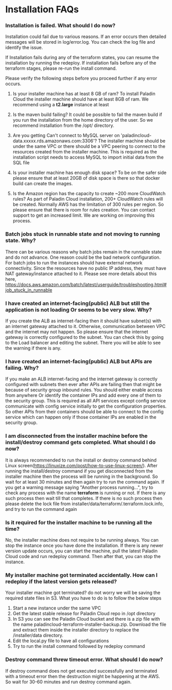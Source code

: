 # Installation FAQs

### Installation is failed. What should I do now?

Installation could fail due to various reasons. If an error occurs then detailed messages will be stored in
log/error.log. You can check the log file and identify the issue.

If Installation fails during any of the terraform states, you can resume the installation by running the redeploy. If
installation fails before any of the terraform stages, please re-run the install command.

Please verify the following steps before you proceed further if any error occurs.

1. Is your installer machine has at least 8 GB of ram?
   To install Paladin Cloud the installer machine should have at least 8GB of ram. We recommend using a **t2.large**
   instance at least

2. Is the maven build failing?
   It could be possible to fail the maven build if you run the installation from the home directory of the user. So we
   recommend installation from the /opt/ directory.

3. Are you getting Can't connect to MySQL server on 'paladincloud-data.xxxxx.rds.amazonaws.com:3306'?
   The installer machine should be under the same VPC or there should be a VPC peering to connect to the resources
   created from the installer machine. This is required as the installation script needs to access MySQL to import
   initial data from the SQL file

4. Is your installer machine has enough disk space?
   To be on the safer side please ensure that at least 20GB of disk space is there so that docker build can create the
   images.

5. Is the Amazon region has the capacity to create ~200 more CloudWatch rules?
   As part of Paladin Cloud installation, 200+ CloudWatch rules will be created. Normally AWS has the limitation of 300
   rules per region. So please ensure that there is room for rules creation. You can contact support to get an increased
   limit. We are working on improving this process.

### Batch jobs stuck in runnable state and not moving to running state. Why?

There can be various reasons why batch jobs remain in the runnable state and do not advance. One reason could be the bad
network configuration. For batch jobs to run the instances should have external network connectivity. Since the
resources have no public IP address, they must have NAT gateway/instance attached to it.
Please see more details about this
here, https://docs.aws.amazon.com/batch/latest/userguide/troubleshooting.html#job_stuck_in_runnable

### I have created an internet-facing(public) ALB but still the application is not loading Or seems to be very slow. Why?

If you create the ALB as internet-facing then it should have subnet(s) with an internet gateway attached to it.
Otherwise, communication between VPC and the internet may not happen. So please ensure that the internet gateway is
correctly configured to the subnet. You can check this by going to the Load balancer and editing the subnet. There you
will be able to see the warning if there is any.

### I have created an internet-facing(public) ALB but APIs are failing. Why?

If you make an ALB internet-facing and the internet gateway is correctly configured with subnets then ever after APIs
are failing then that might be because of security group inbound rules. You should either enable access from anywhere Or
identify the container IPs and add every one of them to the security group. This is required as all API services except
config service communicate with config service initially to get the configuration properties. So other APIs from their
containers should be able to connect to the config service which can happen only if those container IPs are enabled in
the security group.

### I am disconnected from the installer machine before the install/destroy command gets completed. What should I do now?

It is always recommended to run the install or destroy command behind Linux
screen(https://linuxize.com/post/how-to-use-linux-screen/).
After running the install/destroy command if you get disconnected from the installer machine then the process will be
running in the background. So wait for at least 30 minutes and then again try to run the command again. If you get a
warning message saying "Another process running...", try to check any process with the name **terraform** is running or
not. If there is any such process then wait till that completes. If there is no such process then please delete the lock
file from installer/data/terraform/.terraform.lock.info, and try to run the command again

### Is it required for the installer machine to be running all the time?

No, the installer machine does not require to be running always. You can stop the instance once you have done the
installation. If there is any newer version update occurs, you can start the machine, pull the latest Paladin Cloud code
and run redeploy command. Then after that, you can stop the instance.

### My installer machine got terminated accidentally. How can I redeploy if the latest version gets released?

Your installer machine got terminated? do not worry we will be saving the required state files in S3. What you have to
do is to follow the below steps

1. Start a new instance under the same VPC
2. Get the latest stable release for Paladin Cloud repo in /opt directory
3. In S3 you can see the Paladin Cloud bucket and there is a zip file with the name
   paladincloud-terraform-installer-backup.zip. Download the file and extract them inside the installer directory to
   replace the /installer/data directory.
4. Edit the local.py file to have all configurations
5. Try to run the install command followed by redeploy command

### Destroy command threw timeout error. What should I do now?

If destroy command does not get executed successfully and terminated with a timeout error then the destruction might be
happening at the AWS. So wait for 30-60 minutes and run destroy command again.